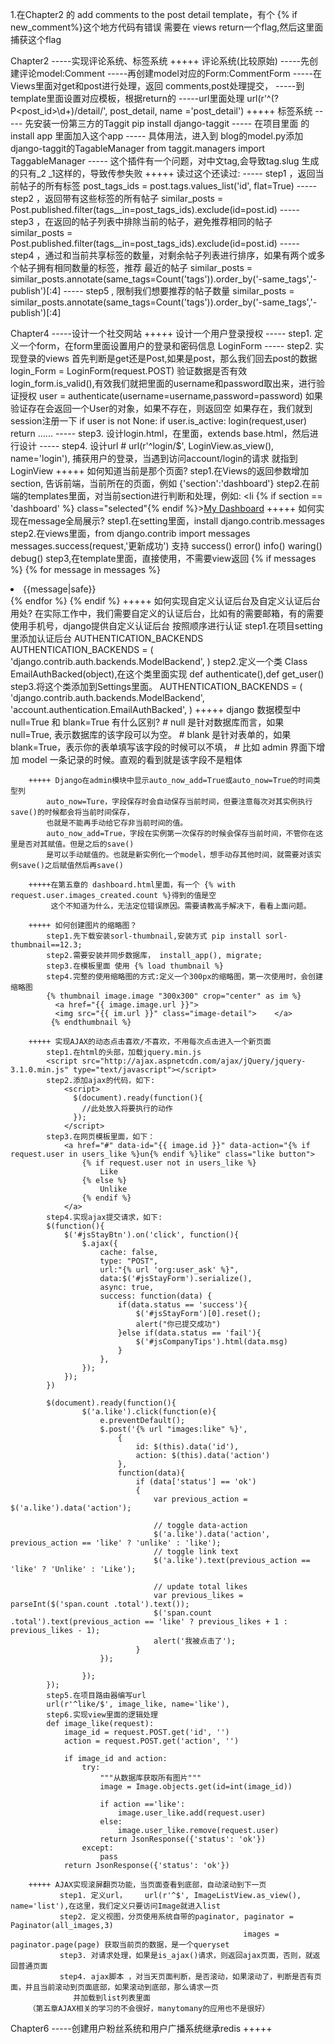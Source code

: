 
1.在Chapter2 的 add comments to the post detail template，有个 {% if new_comment%}这个地方代码有错误
  需要在 views return一个flag,然后这里面捕获这个flag

Chapter2 -----实现评论系统、标签系统
         +++++ 评论系统(比较原始)
                 -----先创建评论model:Comment
                 -----再创建model对应的Form:CommentForm
                 -----在Views里面对get和post进行处理，返回 comments,post处理提交，
                 -----到template里面设置对应模板，根据return的
                 -----url里面处理 url(r'^(?P<post_id>\d+)/detail/', post_detail, name ='post_detail')
         +++++ 标签系统
                ----- 先安装一份第三方的Taggit  pip install django-taggit
                ----- 在项目里面 的install app 里面加入这个app
                ----- 具体用法，进入到 blog的model.py添加django-taggit的TagableManager  from taggit.managers import
                TaggableManager
                -----  这个插件有一个问题，对中文tag,会导致tag.slug 生成的只有_2  _1这样的，导致传参失败
         +++++ 读过这个还读过:
                ----- step1 ，返回当前帖子的所有标签
                    post_tags_ids = post.tags.values_list('id', flat=True)
                ----- step2 ，返回带有这些标签的所有帖子
                    similar_posts = Post.published.filter(tags__in=post_tags_ids).exclude(id=post.id)
                ----- step3 ，在返回的帖子列表中排除当前的帖子，避免推荐相同的帖子
                    similar_posts = Post.published.filter(tags__in=post_tags_ids).exclude(id=post.id)
                ----- step4 ，通过和当前共享标签的数量，对剩余帖子列表进行排序，如果有两个或多个帖子拥有相同数量的标签，推荐
                              最近的帖子
                     similar_posts = similar_posts.annotate(same_tags=Count('tags')).order_by('-same_tags','-publish')[:4]
                ----- step5 , 限制我们想要推荐的帖子数量
                     similar_posts = similar_posts.annotate(same_tags=Count('tags')).order_by('-same_tags','-publish')[:4]

Chapter4 -----设计一个社交网站
        +++++ 设计一个用户登录授权
        ----- step1. 定义一个form，在form里面设置用户的登录和密码信息
              LoginForm
        ----- step2. 实现登录的views 首先判断是get还是Post,如果是post，那么我们回去post的数据
              login_Form = LoginForm(request.POST)
              验证数据是否有效  login_form.is_valid(),有效我们就把里面的username和password取出来，进行验证授权
              user = authenticate(username=username,password=password)
              如果验证存在会返回一个User的对象，如果不存在，则返回空
              如果存在，我们就到session注册一下
              if user is not None:
                 if user.is_active:
                      login(request,user)
                      return ......
        ----- step3. 设计login.html，在里面，extends base.html，然后进行设计
        ----- step4. 设计url # url(r'^login/$', LoginView.as_view(), name='login'), 捕获用户的登录，当遇到访问account/login的请求
              就指到LoginView
        +++++ 如何知道当前是那个页面?
              step1.在Views的返回参数增加section, 告诉前端，当前所在的页面，例如 {'section':'dashboard'}
              step2.在前端的templates里面，对当前section进行判断和处理，例如:
              <li {% if section == 'dashboard' %} class="selected"{% endif %}><a href="{% url 'accounts:dashboard' %}">My Dashboard</a></li>
        +++++ 如何实现在message全局展示?
               step1.在setting里面，install django.contrib.messages
               step2.在views里面，from django.contrib import messages
                     messages.success(request,'更新成功')
                     支持 success() error() info() waring() debug()
               step3,在template里面，直接使用，不需要view返回
                      {% if messages %}
                        {% for message in messages %}
                            <li>{{message|safe}}</li>
                        {% endfor %}
                      {% endif %}
        +++++ 如何实现自定义认证后台及自定义认证后台用处?
            在实际工作中，我们需要自定义的认证后台，比如有的需要邮箱，有的需要使用手机号，django提供自定义认证后台
            按照顺序进行认证
            step1.在项目setting里添加认证后台 AUTHENTICATION_BACKENDS
            AUTHENTICATION_BACKENDS = (
                'django.contrib.auth.backends.ModelBackend',
            )
            step2.定义一个类 Class EmailAuthBacked(object),在这个类里面实现 def authenticate(),def get_user()
            step3.将这个类添加到Settings里面。
            AUTHENTICATION_BACKENDS = (
                'django.contrib.auth.backends.ModelBackend',
                'account.authentication.EmailAuthBacked',
            )
        +++++ django 数据模型中 null=True 和 blank=True 有什么区别?
            # null 是针对数据库而言，如果 null=True, 表示数据库的该字段可以为空。
            # blank 是针对表单的，如果 blank=True，表示你的表单填写该字段的时候可以不填，
            # 比如 admin 界面下增加 model 一条记录的时候。直观的看到就是该字段不是粗体

        +++++ Django在admin模块中显示auto_now_add=True或auto_now=True的时间类型列
            auto_now=Ture，字段保存时会自动保存当前时间，但要注意每次对其实例执行save()的时候都会将当前时间保存，
            也就是不能再手动给它存非当前时间的值。
            auto_now_add=True，字段在实例第一次保存的时候会保存当前时间，不管你在这里是否对其赋值。但是之后的save()
            是可以手动赋值的。也就是新实例化一个model，想手动存其他时间，就需要对该实例save()之后赋值然后再save()

        +++++在第五章的 dashboard.html里面，有一个 {% with request.user.images_created.count %}得到的值是空
             这个不知道为什么，无法定位错误原因。需要请教高手解决下，看看上面问题。

        +++++ 如何创建图片的缩略图？
            step1.先下载安装sorl-thumbnail,安装方式 pip install sorl-thumbnail==12.3;
            step2.需要安装并同步数据库， install_app(), migrate;
            step3.在模板里面 使用 {% load thumbnail %}
            step4.完整的使用缩略图的方式:定义一个300px的缩略图，第一次使用时，会创建缩略图
            {% thumbnail image.image "300x300" crop="center" as im %}
              <a href="{{ image.image.url }}">
              <img src="{{ im.url }}" class="image-detail">    </a>
             {% endthumbnail %}

        +++++ 实现AJAX的动态点击喜欢/不喜欢，不用每次点击进入一个新页面
            step1.在html的头部，加载jquery.min.js
            <script src="http://ajax.aspnetcdn.com/ajax/jQuery/jquery-3.1.0.min.js" type="text/javascript"></script>
            step2.添加ajax的代码，如下:
                <script>
                  $(document).ready(function(){
                    //此处放入将要执行的动作
                  });
                </script>
            step3.在网页模板里面，如下：
                <a href="#" data-id="{{ image.id }}" data-action="{% if request.user in users_like %}un{% endif %}like" class="like button">
                    {% if request.user not in users_like %}
                        Like
                    {% else %}
                        Unlike
                    {% endif %}
                </a>
            step4.实现ajax提交请求，如下:
            $(function(){
                $('#jsStayBtn').on('click', function(){
                    $.ajax({
                        cache: false,
                        type: "POST",
                        url:"{% url 'org:user_ask' %}",
                        data:$('#jsStayForm').serialize(),
                        async: true,
                        success: function(data) {
                            if(data.status == 'success'){
                                $('#jsStayForm')[0].reset();
                                alert("你已提交成功")
                            }else if(data.status == 'fail'){
                                $('#jsCompanyTips').html(data.msg)
                            }
                        },
                    });
                });
            })

            $(document).ready(function(){
                    $('a.like').click(function(e){
                        e.preventDefault();
                        $.post('{% url "images:like" %}',
                            {
                                id: $(this).data('id'),
                                action: $(this).data('action')
                            },
                            function(data){
                                if (data['status'] == 'ok')
                                {
                                    var previous_action = $('a.like').data('action');

                                    // toggle data-action
                                    $('a.like').data('action', previous_action == 'like' ? 'unlike' : 'like');
                                    // toggle link text
                                    $('a.like').text(previous_action == 'like' ? 'Unlike' : 'Like');

                                    // update total likes
                                    var previous_likes = parseInt($('span.count .total').text());
                                    $('span.count .total').text(previous_action == 'like' ? previous_likes + 1 : previous_likes - 1);
                                    alert('我被点击了');
                                }
                        });

                    });
            });
            step5.在项目路由器编写url
            url(r'^like/$', image_like, name='like'),
            step6.实现view里面的逻辑处理
            def image_like(request):
                image_id = request.POST.get('id', '')
                action = request.POST.get('action', '')

                if image_id and action:
                    try:
                        """从数据库获取所有图片"""
                        image = Image.objects.get(id=int(image_id))

                        if action =='like':
                            image.user_like.add(request.user)
                        else:
                            image.user_like.remove(request.user)
                        return JsonResponse({'status': 'ok'})
                    except:
                        pass
                return JsonResponse({'status': 'ok'})

        +++++ AJAX实现滚屏翻页功能，当页面查看到底部，自动滚动到下一页
               step1. 定义url，    url(r'^$', ImageListView.as_view(), name='list'),在这里，我们定义只要访问Image就进入list
               step2. 定义视图，分页使用系统自带的paginator, paginator = Paginator(all_images,3)
                                                        images = paginator.page(page) 获取当前页的数据，是一个queryset
               step3. 对请求处理，如果是is_ajax()请求，则返回ajax页面，否则，就返回普通页面
               step4. ajax脚本 ，对当天页面判断，是否滚动，如果滚动了，判断是否有页面，并且当前滚动到页面底部，如果滚动到底部，那么请求一页
                  并加载到list列表里面
        （第五章AJAX相关的学习的不会很好，manytomany的应用也不是很好）
Chapter6 -----创建用户粉丝系统和用户广播系统继承redis
        +++++


